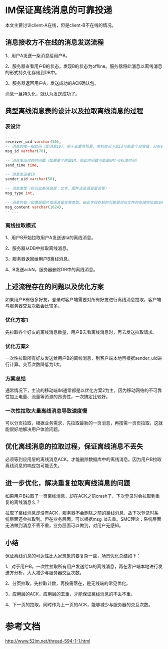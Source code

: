 # IM保证离线消息的可靠投递

本文主要讨论client-A在线，但是client-B不在线的情况。

## 消息接收方不在线的消息发送流程

1、用户A发送一条消息给用户B。

2、服务器查看用户B的状态，发现B的状态为offline。服务器将此消息以离线消息的形式持久化存储到DB中。

3、服务器返回用户A，发送成功的ACK确认包。

消息一旦持久化，就认为发送成功了。

## 典型离线消息表的设计以及拉取离线消息的过程

### 表设计

```sql
-- ...
receiver_uid varchar(50), 
-- 消息的唯一指纹码（即消息ID），用于去重等场景，单机情况下此id可能是个自增值、分布式场景下可能是类似于UUID这样的东西
msg_id varchar(70), 
 
-- 消息发出时的时间戳（如果是个跨国IM，则此时间戳可能是GMT-0标准时间）       
send_time time, 
 
-- 消息发送者ID
sender_uid varchar(50), 
 
-- 消息类型（标识此条消息是：文本、图片还是语音留言等）
msg_type int, 
 
-- 消息内容（如果是图片或语音留言等类型，由此字段存放的可能是对应文件的存储地址或CDN的访问URL）
msg_content varchar(1024), 
-- ...
```

### 离线拉取模式

1、用户B开始拉取用户A发送该ta的离线消息。

2、服务器从DB中拉取离线消息。

3、服务器返回给用户B离线消息。

4、B发送ackN，服务器删除DB中的离线消息。

## 上述流程存在的问题以及优化方案

如果用户B有很多好友，登录时客户端需要对所有好友进行离线消息拉取，客户端与服务器交互次数会比较多。

### 优化方案1

先拉取各个好友的离线消息数量，用户B去看离线消息时，再去发送拉取请求。

### 优化方案2

一次性拉取所有好友发送给用户B的离线消息，到客户端本地再根据sender_uid进行计算。交互次数降低为1次。

### 方案总结

通常情况下，主流的移动端IM通常都是以优化方案2为主，因为移动网络的不可靠性加上电量、流量等资源的昂贵性，一次搞定比较好。

### 一次性拉取大量离线消息导致速度慢

可以分页拉取，根据业务需求，先拉取最新的一页消息，再按需一页页拉取，这就能很好地解决用户体验问题。

## 优化离线消息的拉取过程，保证离线消息不丢失

必须等到应用层的离线消息ACK，才能删除数据库中的离线消息。因为用户B拉取离线消息的响应包可能丢失。

## 进一步优化，解决重复拉取离线消息的问题

如果用户B拉取了一页离线消息，却在ACK之前crash了，下次登录时会拉取到重复的离线消息么？

拉取了离线消息却没有ACK，服务器不会删除之前的离线消息，故下次登录时系统层面还会拉取到。但在业务层面，可以根据msg_id去重。SMC理论：系统层面无法做到消息不丢不重，业务层面可以做到，对用户无感知。

## 小结

保证离线消息的可达性比大家想象的要复杂一些，场景优化总结如下：

1、对于用户B，一次性拉取所有用户发送给ta的离线消息，再在客户端本地进行发送方分析，大大减少与服务器交互次数。

2、分页拉取，先拉取计数，再按需落在，是无线端的常见优化。

3、应用层的ACK，应用层的去重，才能保证离线消息的不丢不重。

4、下一页的拉取，同时作为上一页的ACK，能够减少与服务器的交互次数。

# 参考文档

http://www.52im.net/thread-594-1-1.html
